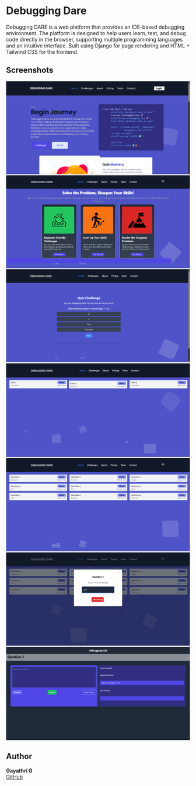 # Debugging Dare

Debugging DARE is a web platform that provides an IDE-based debugging environment. The platform is designed to help users learn, test, and debug code directly in the browser, supporting multiple programming languages and an intuitive interface. Built using Django for page rendering and HTML + Tailwind CSS for the frontend.

##  Screenshots
![Home Screenshot](home.png) 
![Level Screenshot](leve.png) 
![Quiz Screenshot](quiz.png)
![Quiz Question Screenshot](quizquestion.png)
![Question Screenshot](question.png)
![Language Screenshot](language.png)
![Debug IDE Screenshot](DebugIDE.png)


##  Author

**Gayathri G**  
[GitHub](https://github.com/GAYATHRI1006)
